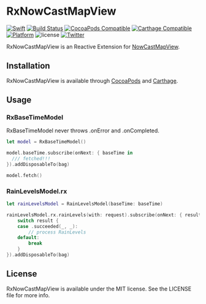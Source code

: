 # RxNowCastMapView

[![Swift](https://img.shields.io/badge/Swift-3.0%2B-orange.svg)](https://swift.org)
[![Build Status](https://www.bitrise.io/app/eda156bb395b10f3/status.svg?token=oD-Dx2lTzoZXc88E-rcBrw)](https://www.bitrise.io/app/eda156bb395b10f3)
[![CocoaPods Compatible](https://img.shields.io/cocoapods/v/RxNowCastMapView.svg)](https://img.shields.io/cocoapods/v/RxNowCastMapView.svg)
[![Carthage Compatible](https://img.shields.io/badge/Carthage-compatible-4BC51D.svg?style=flat)](https://github.com/Carthage/Carthage)
[![Platform](https://img.shields.io/cocoapods/p/NowCastMapView.svg?style=flat)](http://cocoapods.org/pods/RxNowCastMapView)
![license](https://cocoapod-badges.herokuapp.com/l/URWeatherView/badge.png)
[![Twitter](https://img.shields.io/badge/twitter-@notohiro-blue.svg?style=flat)](http://twitter.com/notohiro)

RxNowCastMapView is an Reactive Extension for [NowCastMapView](https://github.com/notohiro/NowCastMapView).

## Installation

RxNowCastMapView is available through [CocoaPods](http://cocoapods.org) and [Carthage](https://github.com/Carthage/Carthage).

## Usage

### RxBaseTimeModel

RxBaseTimeModel never throws .onError and .onCompleted.

```Swift
let model = RxBaseTimeModel()

model.baseTime.subscribe(onNext: { baseTime in
  /// fetched!!!
}).addDisposableTo(bag)

model.fetch()
```

### RainLevelsModel.rx

```Swift
let rainLevelsModel = RainLevelsModel(baseTime: baseTime)

rainLevelsModel.rx.rainLevels(with: request).subscribe(onNext: { result in
	switch result {
	case .succeeded(_, _):
		// process RainLevels
	default:
		break
	}
}).addDisposableTo(bag)
```

## License

RxNowCastMapView is available under the MIT license. See the LICENSE file for more info.
